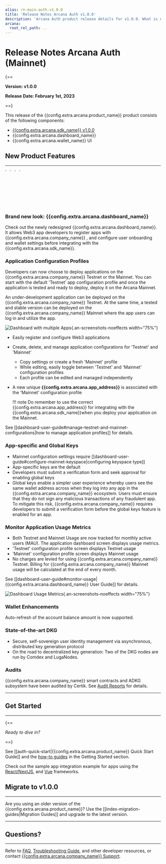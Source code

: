 ```yaml
---
alias: rn-main-auth-v1.0.0
title: 'Release Notes Arcana Auth v1.0.0'
description: 'Arcana Auth product release details for v1.0.0. What is new, what features have been added, optimizations and performance changes, and more.'
arcana:
  root_rel_path: ..
---
```


# Release Notes Arcana Auth (Mainnet)

{==

**Version: v1.0.0**

**Release Date: February 1st, 2023**

==}

This release of the {{config.extra.arcana.product_name}} product consists of the following components:

* [{{config.extra.arcana.sdk_name}} v1.0.0](https://www.npmjs.com/package/@arcana/auth/v/1.0.0)
* {{config.extra.arcana.dashboard_name}}
* {{config.extra.arcana.wallet_name}} UI

## New Product Features 

---

<img src="/img/icon_new_light.png#only-light" alt="New icon" width="3%" /><img src="/img/icon_new_dark.png#only-dark" alt="New icon" width="3%" /><img src="/img/icons/i_an_authsdk_light.png#only-light" alt="Auth SDK icon" width="3%0"/><img src="/img/icons/i_an_authsdk_dark.png#only-dark" alt="Auth SDK icon" width="3%" />

### Brand new look: {{config.extra.arcana.dashboard_name}} 

Check out the newly redesigned {{config.extra.arcana.dashboard_name}}. It allows Web3 app developers to register apps with {{config.extra.arcana.company_name}} , and configure user onboarding and wallet settings before integrating with the {{config.extra.arcana.sdk_name}}.

### Application Configuration Profiles

Developers can now choose to deploy applications on the {{config.extra.arcana.company_name}} Testnet or the Mainnet. You can start with the default 'Testnet' app configuration profile and once the application is tested and ready to deploy, deploy it on the Arcana Mainnet.

An under-development application can be deployed on the {{config.extra.arcana.company_name}} Testnet. At the same time, a tested and stable version can be deployed on the {{config.extra.arcana.company_name}} Mainnet where the app users can log in and utilize the app.

![Dashboard with multiple Apps](/img/an_db_mulitiple_apps.png){.an-screenshots-noeffects  width="75%"}

- Easily register and configure Web3 applications
- Create, delete, and manage application configurations for 'Testnet' and 'Mainnet'
    - Copy settings or create a fresh 'Mainnet' profile
    - While editing, easily toggle between 'Testnet' and 'Mainnet' configuration profiles
    - Each profile can be edited and managed independently
- A new unique **{{config.extra.arcana.app_address}}** is associated with the 'Mainnet' configuration profile

    !!! note
          Do remember to use the correct {{config.extra.arcana.app_address}} for integrating with the {{config.extra.arcana.sdk_name}}when you deploy your application on the Mainnet.

See [[dashboard-user-guide#manage-testnet-and-mainnet-configurations|how to manage application profiles]] for details. 

### App-specific and Global Keys

- Mainnet configuration settings require [[dashboard-user-guide#configure-mainnet-keyspace|configuring keyspace type]]
- App-specific keys are the default
- Developers must submit a verification form and seek approval for enabling global keys 
- Global keys enable a simpler user experience whereby users see the same wallet address across when they log into any app in the {{config.extra.arcana.company_name}} ecosystem. Users must ensure that they do not sign any malicious transactions of any fraudulent app. To mitigate this risk, {{config.extra.arcana.company_name}} requires developers to submit a verification form before the global keys feature is enabled for an app.

### Monitor Application Usage Metrics

- Both Testnet and Mainnet Usage are now tracked for monthly active users (MAU). The application dashboard screen displays usage metrics.
- 'Testnet' configuration profile screen displays Testnet usage
- 'Mainnet' configuration profile screen displays Mainnet usage
- No charges are levied for using {{config.extra.arcana.company_name}} Testnet. Billing for {{config.extra.arcana.company_name}} Mainnet usage will be calculated at the end of every month.
  
See [[dashboard-user-guide#monitor-usage|{{config.extra.arcana.dashboard_name}} User Guide]] for details.

![Dashboard Usage Metrics](/img/an_db_usage_metrics.png){.an-screenshots-noeffects width="75%"}

### Wallet Enhancements 

Auto-refresh of the account balance amount is now supported.

### State-of-the-art DKG

- Secure, self-sovereign user identity management via asynchronous, distributed key generation protocol
- On the road to decentralized key generation: Two of the DKG nodes are run by Comdex and LugaNodes.

### Audits

{{config.extra.arcana.company_name}}  smart contracts and ADKG subsystem have been audited by Certik. See [Audit Reports]({{page.meta.arcana.root_rel_path}}/audit/index.md) for details.

---

## Get Started

---

{==

*Ready to dive in?* 

==}

See [[auth-quick-start|{{config.extra.arcana.product_name}} Quick Start Guide]] and the [how-to guides]({{page.meta.arcana.root_rel_path}}/howto/index.md) in the Getting Started section. 

Check out the sample app integration example for apps using the [React/NextJS]({{page.meta.arcana.root_rel_path}}/howto/integrate_auth/integrate_wallet_react.md), and [Vue](https://github.com/arcana-network/basic-storage-wallet-integration) frameworks.

## Migrate to v1.0.0

---

Are you using an older version of the {{config.extra.arcana.product_name}}? Use the [[index-migration-guides|Migration Guides]] and upgrade to the latest version.

---

## Questions? 

---

Refer to [FAQ]({{page.meta.arcana.root_rel_path}}/faq/faq_gen.md), [Troubleshooting Guide]({{page.meta.arcana.root_rel_path}}/troubleshooting.md), and other developer resources, or contact [{{config.extra.arcana.company_name}} Support]({{page.meta.arcana.root_rel_path}}/support.md).
